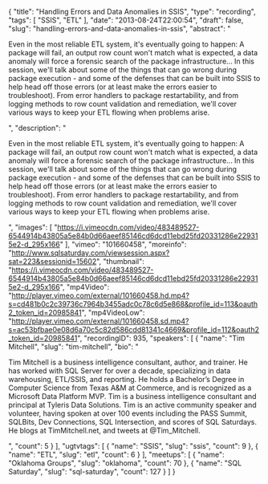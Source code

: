 {
  "title": "Handling Errors and Data Anomalies in SSIS",
  "type": "recording",
  "tags": [
    "SSIS",
    "ETL"
  ],
  "date": "2013-08-24T22:00:54",
  "draft": false,
  "slug": "handling-errors-and-data-anomalies-in-ssis",
  "abstract": "<p>Even in the most reliable ETL system, it's eventually going to happen: A package will fail, an output row count won't match what is expected, a data anomaly will force a forensic search of the package infrastructure... In this session, we'll talk about some of the things that can go wrong during package execution - and some of the defenses that can be built into SSIS to help head off those errors (or at least make the errors easier to troubleshoot). From error handlers to package restartability, and from logging methods to row count validation and remediation, we'll cover various ways to keep your ETL flowing when problems arise.</p>",
  "description": "<p>Even in the most reliable ETL system, it's eventually going to happen: A package will fail, an output row count won't match what is expected, a data anomaly will force a forensic search of the package infrastructure... In this session, we'll talk about some of the things that can go wrong during package execution - and some of the defenses that can be built into SSIS to help head off those errors (or at least make the errors easier to troubleshoot). From error handlers to package restartability, and from logging methods to row count validation and remediation, we'll cover various ways to keep your ETL flowing when problems arise.</p>",
  "images": [
    "https://i.vimeocdn.com/video/483489527-6544914b43805a5e84b0d66aeef85146cd6dcd11ebd25fd20331286e229315e2-d_295x166"
  ],
  "vimeo": "101660458",
  "moreinfo": "http://www.sqlsaturday.com/viewsession.aspx?sat=223&sessionid=15602",
  "thumbnail": "https://i.vimeocdn.com/video/483489527-6544914b43805a5e84b0d66aeef85146cd6dcd11ebd25fd20331286e229315e2-d_295x166",
  "mp4Video": "http://player.vimeo.com/external/101660458.hd.mp4?s=cd481b0c2c39736c7964b3455adc0c78c6d5e868&profile_id=113&oauth2_token_id=20985841",
  "mp4VideoLow": "http://player.vimeo.com/external/101660458.sd.mp4?s=ac53bfbae0e08d6a70c5c82d586cdd81341c4669&profile_id=112&oauth2_token_id=20985841",
  "recordingID": 935,
  "speakers": [
    {
      "name": "Tim Mitchell",
      "slug": "tim-mitchell",
      "bio": "<p>Tim Mitchell is a business intelligence consultant, author, and trainer.  He has worked with SQL Server for over a decade, specializing in data warehousing, ETL/SSIS, and reporting.  He holds a Bachelor’s Degree in Computer Science from Texas A&M at Commerce, and is recognized as a Microsoft Data Platform MVP.  Tim is a business intelligence consultant and principal at Tyleris Data Solutions. Tim is an active community speaker and volunteer, having spoken at over 100 events including the PASS Summit, SQLBits, Dev Connections, SQL Intersection, and scores of SQL Saturdays. He blogs at TimMitchell.net, and tweets at @Tim_Mitchell.</p>",
      "count": 5
    }
  ],
  "ugtvtags": [
    {
      "name": "SSIS",
      "slug": "ssis",
      "count": 9
    },
    {
      "name": "ETL",
      "slug": "etl",
      "count": 6
    }
  ],
  "meetups": [
    {
      "name": "Oklahoma Groups",
      "slug": "oklahoma",
      "count": 70
    },
    {
      "name": "SQL Saturday",
      "slug": "sql-saturday",
      "count": 127
    }
  ]
}
